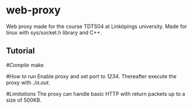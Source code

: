 # web-proxy
Web proxy made for the course TDTS04 at Linköpings university. Made for linux with sys/socket.h library and C++.

## Tutorial
*#Compile*
make

*#How to run*
Enable proxy and set port to *1234*.
Thereafter execute the proxy with *./a.out*.

*#Limitations*
The proxy can handle basic HTTP with return
packets up to a size of 500KB.

